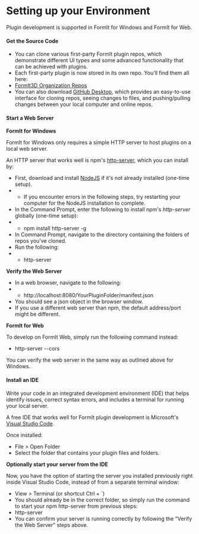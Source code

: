 # Setting up your Environment



Plugin development is supported in FormIt for Windows and FormIt for Web.

#### Get the Source Code

* You can clone various first-party FormIt plugin repos, which demonstrate different UI types and some advanced functionality that can be achieved with plugins.
* Each first-party plugin is now stored in its own repo. You'll find them all here:
* [FormIt3D Organization Repos](https://github.com/FormIt3D)
* You can also download [GitHub Desktop](https://desktop.github.com), which provides an easy-to-use interface for cloning repos, seeing changes to files, and pushing/pulling changes between your local computer and online repos.

#### Start a Web Server

**FormIt for Windows**

FormIt for Windows only requires a simple HTTP server to host plugins on a local web server.

An HTTP server that works well is npm's [http-server](https://www.npmjs.com/package/http-server), which you can install by:

* First, download and install [NodeJS](https://nodejs.org/en/) if it's not already installed (one-time setup).
*
  * If you encounter errors in the following steps, try restarting your computer for the NodeJS installation to complete.
* In the Command Prompt, enter the following to install npm's _http-server_ globally (one-time setup):
*
  * npm install http-server -g
* In Command Prompt, navigate to the directory containing the folders of repos you've cloned.
* Run the following:
*
  * http-server

**Verify the Web Server**

* In a web browser, navigate to the following:
*
  * http://localhost:8080/YourPluginFolder/manifest.json
* You should see a json object in the browser window.
* If you use a different web server than npm, the default address/port might be different.

**FormIt for Web**

To develop on FormIt Web, simply run the following command instead:

* http-server --cors

You can verify the web server in the same way as outlined above for Windows.

#### Install an IDE

Write your code in an integrated development environment (IDE) that helps identify issues, correct syntax errors, and includes a terminal for running your local server.

A free IDE that works well for FormIt plugin development is Microsoft's [Visual Studio Code](https://code.visualstudio.com/Download).

Once installed:

* File > Open Folder
* Select the folder that contains your plugin files and folders.

**Optionally start your server from the IDE**

Now, you have the option of starting the server you installed previously right inside Visual Studio Code, instead of from a separate terminal window:

* View > Terminal (or shortcut Ctrl + \`)
* You should already be in the correct folder, so simply run the command to start your npm http-server from previous steps:
* http-server
* You can confirm your server is running correctly by following the "Verify the Web Server" steps above.
